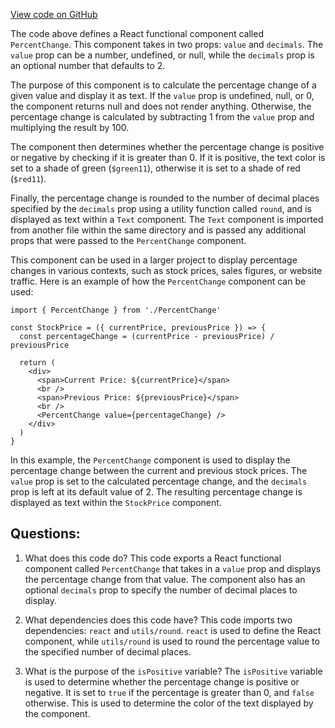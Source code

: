 [View code on GitHub](zoo-labs/zoo/blob/master/app/components/primitives/PercentChange.tsx)

The code above defines a React functional component called `PercentChange`. This component takes in two props: `value` and `decimals`. The `value` prop can be a number, undefined, or null, while the `decimals` prop is an optional number that defaults to 2. 

The purpose of this component is to calculate the percentage change of a given value and display it as text. If the `value` prop is undefined, null, or 0, the component returns null and does not render anything. Otherwise, the percentage change is calculated by subtracting 1 from the `value` prop and multiplying the result by 100. 

The component then determines whether the percentage change is positive or negative by checking if it is greater than 0. If it is positive, the text color is set to a shade of green (`$green11`), otherwise it is set to a shade of red (`$red11`). 

Finally, the percentage change is rounded to the number of decimal places specified by the `decimals` prop using a utility function called `round`, and is displayed as text within a `Text` component. The `Text` component is imported from another file within the same directory and is passed any additional props that were passed to the `PercentChange` component.

This component can be used in a larger project to display percentage changes in various contexts, such as stock prices, sales figures, or website traffic. Here is an example of how the `PercentChange` component can be used:

```
import { PercentChange } from './PercentChange'

const StockPrice = ({ currentPrice, previousPrice }) => {
  const percentageChange = (currentPrice - previousPrice) / previousPrice

  return (
    <div>
      <span>Current Price: ${currentPrice}</span>
      <br />
      <span>Previous Price: ${previousPrice}</span>
      <br />
      <PercentChange value={percentageChange} />
    </div>
  )
}
```

In this example, the `PercentChange` component is used to display the percentage change between the current and previous stock prices. The `value` prop is set to the calculated percentage change, and the `decimals` prop is left at its default value of 2. The resulting percentage change is displayed as text within the `StockPrice` component.
## Questions: 
 1. What does this code do?
   This code exports a React functional component called `PercentChange` that takes in a `value` prop and displays the percentage change from that value. The component also has an optional `decimals` prop to specify the number of decimal places to display.
   
2. What dependencies does this code have?
   This code imports two dependencies: `react` and `utils/round`. `react` is used to define the React component, while `utils/round` is used to round the percentage value to the specified number of decimal places.
   
3. What is the purpose of the `isPositive` variable?
   The `isPositive` variable is used to determine whether the percentage change is positive or negative. It is set to `true` if the percentage is greater than 0, and `false` otherwise. This is used to determine the color of the text displayed by the component.